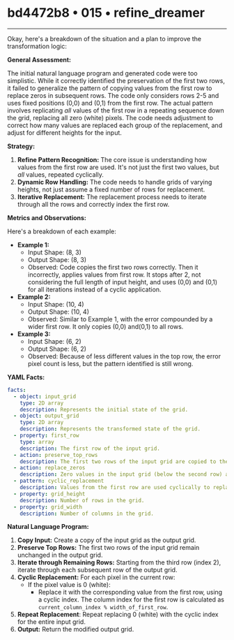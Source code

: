 # bd4472b8 • 015 • refine_dreamer

---
Okay, here's a breakdown of the situation and a plan to improve the transformation logic:

**General Assessment:**

The initial natural language program and generated code were too simplistic. While it correctly identified the preservation of the first two rows, it failed to generalize the pattern of copying values from the first row to replace zeros in subsequent rows. The code only considers rows 2-5 and uses fixed positions (0,0) and (0,1) from the first row. The actual pattern involves replicating *all* values of the first row in a repeating sequence down the grid, replacing all zero (white) pixels. The code needs adjustment to correct how many values are replaced each group of the replacement, and adjust for different heights for the input.

**Strategy:**

1.  **Refine Pattern Recognition:** The core issue is understanding how values from the first row are used. It's not just the first two values, but *all* values, repeated cyclically.
2.  **Dynamic Row Handling:** The code needs to handle grids of varying heights, not just assume a fixed number of rows for replacement.
3.  **Iterative Replacement:** The replacement process needs to iterate through all the rows and correctly index the first row.

**Metrics and Observations:**

Here's a breakdown of each example:

*   **Example 1:**
    *   Input Shape: (8, 3)
    *   Output Shape: (8, 3)
    *   Observed: Code copies the first two rows correctly. Then it incorrectly, applies values from first row. It stops after 2, not considering the full length of input height, and uses (0,0) and (0,1) for all iterations instead of a cyclic application.
*   **Example 2:**
    *   Input Shape: (10, 4)
    *   Output Shape: (10, 4)
    *   Observed: Similar to Example 1, with the error compounded by a wider first row. It only copies (0,0) and(0,1) to all rows.
*   **Example 3:**
    *    Input Shape: (6, 2)
    *   Output Shape: (6, 2)
    *   Observed: Because of less different values in the top row, the error pixel count is less, but the pattern identified is still wrong.

**YAML Facts:**

```yaml
facts:
  - object: input_grid
    type: 2D array
    description: Represents the initial state of the grid.
  - object: output_grid
    type: 2D array
    description: Represents the transformed state of the grid.
  - property: first_row
    type: array
    description: The first row of the input grid.
  - action: preserve_top_rows
    description: The first two rows of the input grid are copied to the output grid without changes.
  - action: replace_zeros
    description: Zero values in the input grid (below the second row) are replaced with values from the first row.
  - pattern: cyclic_replacement
    description: Values from the first row are used cyclically to replace zeros. The entire first row is repeated.
  - property: grid_height
    description: Number of rows in the grid.
  - property: grid_width
    description: Number of columns in the grid.
```

**Natural Language Program:**

1.  **Copy Input:** Create a copy of the input grid as the output grid.
2.  **Preserve Top Rows:** The first two rows of the input grid remain unchanged in the output grid.
3.  **Iterate through Remaining Rows:** Starting from the third row (index 2), iterate through each subsequent row of the output grid.
4.  **Cyclic Replacement:** For each pixel in the current row:
    *   If the pixel value is 0 (white):
        *   Replace it with the corresponding value from the first row, using a cyclic index. The column index for the first row is calculated as `current_column_index % width_of_first_row`.
5.  **Repeat Replacement**: Repeat replacing 0 (white) with the cyclic index for the entire input grid.
6.  **Output:** Return the modified output grid.


